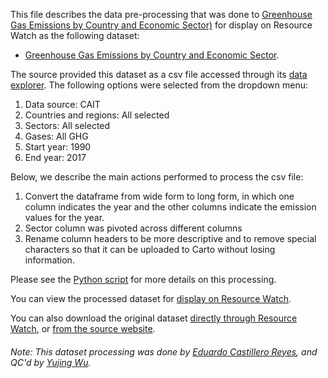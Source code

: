 This file describes the data pre-processing that was done to [Greenhouse Gas Emissions by Country and Economic Sector)](https://www.climatewatchdata.org/data-explorer) for display on Resource Watch as the following dataset:
- [Greenhouse Gas Emissions by Country and Economic Sector](https://bit.ly/39sQ4ds).

The source provided this dataset as a csv file accessed through its [data explorer](https://www.climatewatchdata.org/data-explorer). The following options were selected from the dropdown menu:
1. Data source: CAIT
2. Countries and regions: All selected
3. Sectors: All selected
4. Gases: All GHG
5. Start year: 1990
6. End year: 2017

Below, we describe the main actions performed to process the csv file:
1. Convert the dataframe from wide form to long form, in which one column indicates the year and the other columns indicate the emission values for the year.
2. Sector column was pivoted across different columns
3. Rename column headers to be more descriptive and to remove special characters so that it can be uploaded to Carto without losing information.

Please see the [Python script](https://github.com/resource-watch/data-pre-processing/blob/master/cli_008a_greenhouse_gas_emissions_country_sector/cli_008a_greenhouse_gas_emissions_country_sector_processing.py) for more details on this processing.

You can view the processed dataset for [display on Resource Watch](https://bit.ly/39sQ4ds).

You can also download the original dataset [directly through Resource Watch](https://wri-public-data.s3.amazonaws.com/resourcewatch/cli_008a_greenhouse_gas_emissions_country_sector.zip), or [from the source website](https://www.climatewatchdata.org/data-explorer).

###### Note: This dataset processing was done by [Eduardo Castillero Reyes](https://wrimexico.org/profile/eduardo-castillero-reyes), and QC'd by [Yujing Wu](https://www.wri.org/profile/yujing-wu).
